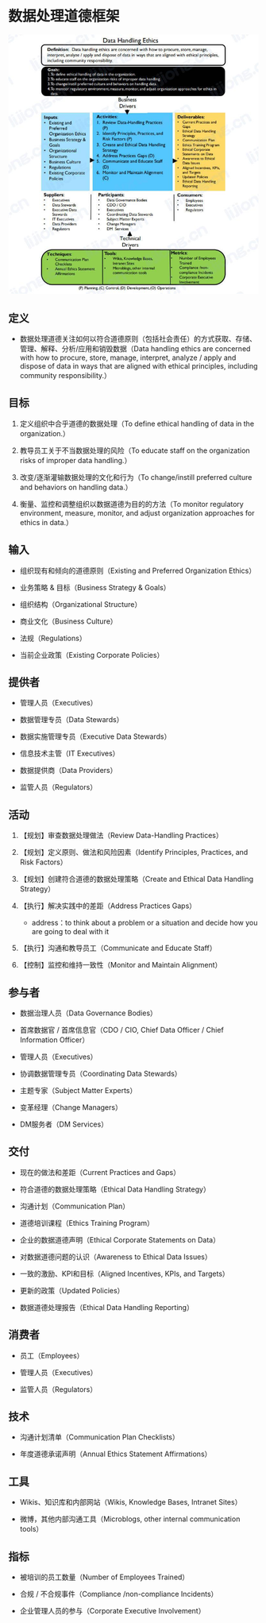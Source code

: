 # 数据处理道德框架

![](assets/数据处理道德框架/数据处理道德.jpg)

## 定义

- 数据处理道德关注如何以符合道德原则（包括社会责任）的方式获取、存储、管理、解释、分析/应用和销毁数据（Data handling ethics are concerned with how to procure, store, manage, interpret, analyze / apply and dispose of data in ways that are aligned with ethical principles, including community responsibility.）

## 目标

1. 定义组织中合乎道德的数据处理（To define ethical handling of data in the organization.）

2. 教导员工关于不当数据处理的风险（To educate staff on the organization risks of improper data handling.）

3. 改变/逐渐灌输数据处理的文化和行为（To change/instill preferred culture and behaviors on handling data.）

4. 衡量、监控和调整组织以数据道德为目的的方法（To monitor regulatory environment, measure, monitor, and adjust organization approaches for ethics in data.）

## 输入

- 组织现有和倾向的道德原则（Existing and Preferred Organization Ethics）

- 业务策略 & 目标（Business Strategy & Goals）

- 组织结构（Organizational Structure）

- 商业文化（Business Culture）

- 法规（Regulations）

- 当前企业政策（Existing Corporate Policies）

## 提供者

- 管理人员（Executives）

- 数据管理专员（Data Stewards）

- 数据实施管理专员（Executive Data Stewards）

- 信息技术主管（IT Executives）

- 数据提供商（Data Providers）

- 监管人员（Regulators）

## 活动

1. 【规划】审查数据处理做法（Review Data-Handling Practices）

2. 【规划】定义原则、做法和风险因素（Identify Principles, Practices, and Risk Factors）

3. 【规划】创建符合道德的数据处理策略（Create and Ethical Data Handling Strategy）

4. 【执行】解决实践中的差距（Address Practices Gaps）

   - address：to think about a problem or a situation and decide how you are going to deal with it
   
5. 【执行】沟通和教导员工（Communicate and Educate Staff）

6. 【控制】监控和维持一致性（Monitor and Maintain Alignment）

## 参与者

- 数据治理人员（Data Governance Bodies）

- 首席数据官 / 首席信息官（CDO / CIO, Chief Data Officer / Chief Information Officer）

- 管理人员（Executives）

- 协调数据管理专员（Coordinating Data Stewards）

- 主题专家（Subject Matter Experts）

- 变革经理（Change Managers）

- DM服务者（DM Services）

## 交付

- 现在的做法和差距（Current Practices and Gaps）

- 符合道德的数据处理策略（Ethical Data Handling Strategy）

- 沟通计划（Communication Plan）

- 道德培训课程（Ethics Training Program）

- 企业的数据道德声明（Ethical Corporate Statements on Data）

- 对数据道德问题的认识（Awareness to Ethical Data Issues）

- 一致的激励、KPI和目标（Aligned Incentives, KPIs, and Targets）

- 更新的政策（Updated Policies）

- 数据道德处理报告（Ethical Data Handling Reporting）

## 消费者

- 员工（Employees）

- 管理人员（Executives）

- 监管人员（Regulators）

## 技术

- 沟通计划清单（Communication Plan Checklists）

- 年度道德承诺声明（Annual Ethics Statement Affirmations）

## 工具

- Wikis、知识库和内部网站（Wikis, Knowledge Bases, Intranet Sites）

- 微博，其他内部沟通工具（Microblogs, other internal communication tools）

## 指标

- 被培训的员工数量（Number of Employees Trained）

- 合规 / 不合规事件（Compliance /non-compliance Incidents）

- 企业管理人员的参与（Corporate Executive Involvement）